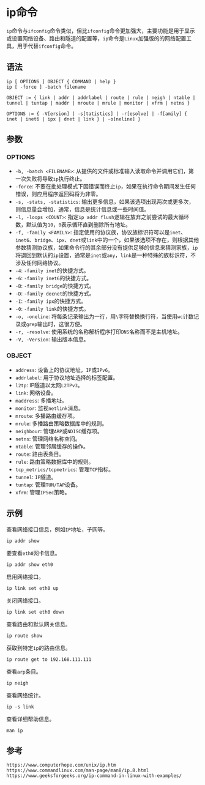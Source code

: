 # ip命令
`ip`命令与`ifconfig`命令类似，但比`ifconfig`命令更加强大，主要功能是用于显示或设置网络设备、路由和隧道的配置等，`ip`命令是`Linux`加强版的的网络配置工具，用于代替`ifconfig`命令。


## 语法

```shell
ip [ OPTIONS ] OBJECT { COMMAND | help }
ip [ -force ] -batch filename

OBJECT := { link | addr | addrlabel | route | rule | neigh | ntable | tunnel | tuntap | maddr | mroute | mrule | monitor | xfrm | netns }

OPTIONS := { -V[ersion] | -s[tatistics] | -r[esolve] | -f[amily] { inet | inet6 | ipx | dnet | link } | -o[neline] }
```

## 参数

### OPTIONS
* `-b, -batch <FILENAME>`: 从提供的文件或标准输入读取命令并调用它们，第一次失败将导致`ip`执行终止。
* `-force`: 不要在批处理模式下因错误而终止`ip`，如果在执行命令期间发生任何错误，则应用程序返回码将为非零。
* `-s, -stats, -statistics`: 输出更多信息，如果该选项出现两次或更多次，则信息量会增加，通常，信息是统计信息或一些时间值。
* `-l, -loops <COUNT>`: 指定`ip addr flush`逻辑在放弃之前尝试的最大循环数，默认值为`10`，`0`表示循环直到删除所有地址。
* `-f, -family <FAMILY>`: 指定使用的协议族，协议族标识符可以是`inet`、`inet6`、`bridge`、`ipx`、`dnet`或`link`中的一个，如果该选项不存在，则根据其他参数猜测协议族，如果命令行的其余部分没有提供足够的信息来猜测家族，`ip`将退回到默认的`ip`设置，通常是`inet`或`any`，`link`是一种特殊的族标识符，不涉及任何网络协议。
* `-4`: `-family inet`的快捷方式。
* `-6`: `-family inet6`的快捷方式。
* `-B`: `-family bridge`的快捷方式。
* `-D`: `-family decnet`的快捷方式。
* `-I`: `-family ipx`的快捷方式。
* `-0`: `-family link`的快捷方式。
* `-o, -oneline`: 将每条记录输出为一行，用`\`字符替换换行符，当使用`wc`计数记录或`grep`输出时，这很方便。
* `-r, -resolve`: 使用系统的名称解析程序打印`DNS`名称而不是主机地址。
* `-V, -Version`: 输出版本信息。

### OBJECT
* `address`: 设备上的协议地址，`IP`或`IPv6`。
* `addrlabel`: 用于协议地址选择的标签配置。
* `l2tp`: IP隧道以太网`L2TPv3`。
* `link`: 网络设备。
* `maddress`: 多播地址。
* `monitor`: 监视`netlink`消息。
* `mroute`: 多播路由缓存项。
* `mrule`: 多播路由策略数据库中的规则。
* `neighbour`: 管理`ARP`或`NDISC`缓存项。
* `netns`: 管理网络名称空间。
* `ntable`: 管理邻居缓存的操作。
* `route`: 路由表条目。
* `rule`: 路由策略数据库中的规则。
* `tcp_metrics/tcpmetrics`: 管理`TCP`指标。
* `tunnel`: `IP`隧道。
* `tuntap`: 管理`TUN/TAP`设备。
* `xfrm`: 管理`IPSec`策略。


## 示例

查看网络接口信息，例如`IP`地址，子网等。

```shell
ip addr show
```

要查看`eth0`网卡信息。

```shell
ip addr show eth0
```

启用网络接口。

```shell
ip link set eth0 up
```

关闭网络接口。

```shell
ip link set eth0 down
```

查看路由和默认网关信息。

```shell
ip route show
```

获取到特定`ip`的路由信息。

```shell
ip route get to 192.168.111.111
```

查看`arp`条目。

```shell
ip neigh
```

查看网络统计。

```shell
ip -s link
```

查看详细帮助信息。

```shell
man ip
```






## 参考

```
https://www.computerhope.com/unix/ip.htm
https://www.commandlinux.com/man-page/man8/ip.8.html
https://www.geeksforgeeks.org/ip-command-in-linux-with-examples/
```